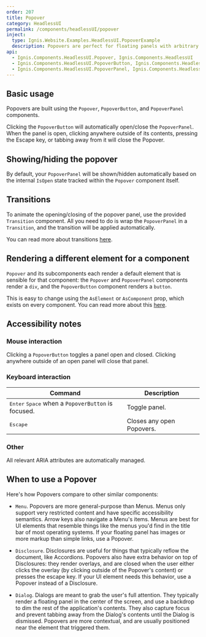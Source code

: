 ```yaml
---
order: 207
title: Popover
category: HeadlessUI
permalink: /components/headlessUI/popover
inject:
  type: Ignis.Website.Examples.HeadlessUI.PopoverExample
  description: Popovers are perfect for floating panels with arbitrary content like navigation menus, mobile menus and flyout menus.
api:
  - Ignis.Components.HeadlessUI.Popover, Ignis.Components.HeadlessUI
  - Ignis.Components.HeadlessUI.PopoverButton, Ignis.Components.HeadlessUI
  - Ignis.Components.HeadlessUI.PopoverPanel, Ignis.Components.HeadlessUI
---
```


## Basic usage

Popovers are built using the `Popover`, `PopoverButton`, and `PopoverPanel` components.

Clicking the `PopoverButton` will automatically open/close the `PopoverPanel`. When the panel is open, clicking anywhere
outside of its contents, pressing the Escape key, or tabbing away from it will close the Popover.

## Showing/hiding the popover

By default, your `PopoverPanel` will be shown/hidden automatically based on the internal `IsOpen` state tracked within
the `Popover` component itself.

## Transitions

To animate the opening/closing of the popover panel, use the provided `Transition` component. All you need to do is wrap
the `PopoverPanel` in a `Transition`, and the transition will be applied automatically.

You can read more about transitions [here](/docs/components/headlessUI/transition).

## Rendering a different element for a component

`Popover` and its subcomponents each render a default element that is sensible for that component: the `Popover`
and `PopoverPanel` components render a `div`, and the `PopoverButton` component renders a `button`.

This is easy to change using the `AsElement` or `AsComponent` prop, which exists on every component.
You can read more about this [here](/docs/components/dynamic).

## Accessibility notes

### Mouse interaction

Clicking a `PopoverButton` toggles a panel open and closed. Clicking anywhere outside of an open panel will close that
panel.

### Keyboard interaction

| Command                                                              | Description               |
|----------------------------------------------------------------------|---------------------------|
| <kbd>Enter</kbd> <kbd>Space</kbd> when a `PopoverButton` is focused. | Toggle panel.             |
| <kbd>Escape</kbd>                                                    | Closes any open Popovers. |

### Other

All relevant ARIA attributes are automatically managed.

## When to use a Popover

Here's how Popovers compare to other similar components:

- `Menu`. Popovers are more general-purpose than Menus. Menus only support very restricted content and have specific
  accessibility semantics. Arrow keys also navigate a Menu's items. Menus are best for UI elements that resemble things
  like the menus you'd find in the title bar of most operating systems. If your floating panel has images or more markup
  than simple links, use a Popover.

- `Disclosure`. Disclosures are useful for things that typically reflow the document, like Accordions. Popovers also
  have extra behavior on top of Disclosures: they render overlays, and are closed when the user either clicks the
  overlay (by clicking outside of the Popover's content) or presses the escape key. If your UI element needs this
  behavior, use a Popover instead of a Disclosure.

- `Dialog`. Dialogs are meant to grab the user's full attention. They typically render a floating panel in the center of
  the screen, and use a backdrop to dim the rest of the application's contents. They also capture focus and prevent
  tabbing away from the Dialog's contents until the Dialog is dismissed. Popovers are more contextual, and are usually
  positioned near the element that triggered them.
